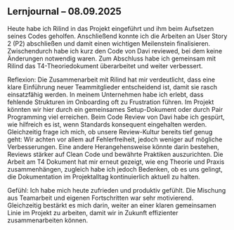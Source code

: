 ## Lernjournal – 08.09.2025

Heute habe ich Rilind in das Projekt eingeführt und ihm beim Aufsetzen seines Codes geholfen. Anschließend konnte ich die Arbeiten an User Story 2 (P2) abschließen und damit einen wichtigen Meilenstein finalisieren. Zwischendurch habe ich kurz den Code von Davi reviewed, bei dem keine Änderungen notwendig waren. Zum Abschluss habe ich gemeinsam mit Rilind das T4-Theoriedokument überarbeitet und weiter verbessert.

Reflexion:
Die Zusammenarbeit mit Rilind hat mir verdeutlicht, dass eine klare Einführung neuer Teammitglieder entscheidend ist, damit sie rasch einsatzfähig werden. In meinem Unternehmen habe ich erlebt, dass fehlende Strukturen im Onboarding oft zu Frustration führen. Im Projekt könnten wir hier durch ein gemeinsames Setup-Dokument oder durch Pair Programming viel erreichen. Beim Code Review von Davi habe ich gespürt, wie hilfreich es ist, wenn Standards konsequent eingehalten werden. Gleichzeitig frage ich mich, ob unsere Review-Kultur bereits tief genug geht: Wir achten vor allem auf Fehlerfreiheit, jedoch weniger auf mögliche Verbesserungen. Eine andere Herangehensweise könnte darin bestehen, Reviews stärker auf Clean Code und bewährte Praktiken auszurichten. Die Arbeit am T4 Dokument hat mir erneut gezeigt, wie eng Theorie und Praxis zusammenhängen, zugleich habe ich jedoch Bedenken, ob es uns gelingt, die Dokumentation im Projektalltag kontinuierlich aktuell zu halten.

Gefühl:
Ich habe mich heute zufrieden und produktiv gefühlt. Die Mischung aus Teamarbeit und eigenen Fortschritten war sehr motivierend. Gleichzeitig bestärkt es mich darin, weiter an einer klaren gemeinsamen Linie im Projekt zu arbeiten, damit wir in Zukunft effizienter zusammenarbeiten können.